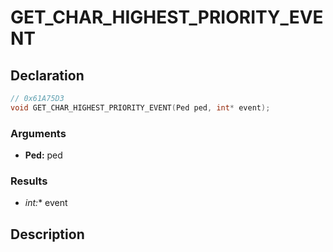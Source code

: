 # GET_CHAR_HIGHEST_PRIORITY_EVENT

## Declaration
```cpp
// 0x61A75D3
void GET_CHAR_HIGHEST_PRIORITY_EVENT(Ped ped, int* event);
```

### Arguments
- **Ped:** ped

### Results
- **int*:** event

## Description
